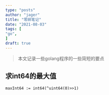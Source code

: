 ```yaml
---
type: "posts"
author: "jager"
title: "零碎笔记"
date: "2021-08-03"
tags: [
"go",
]
draft: true
---
```


> 本文记录一些golang程序的一些简短的要点

<!--more-->

## 求int64的最大值
```
maxInt64 := int64(^uint64(0)>>1)
```